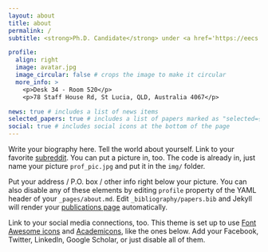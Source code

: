```yaml
---
layout: about
title: about
permalink: /
subtitle: <strong>Ph.D. Candidate</strong> under <a href='https://eecs.uq.edu.au/'>EECS @ UQ, Australia</a>. Powered by coffee.

profile:
  align: right
  image: avatar.jpg
  image_circular: false # crops the image to make it circular
  more_info: >
    <p>Desk 34 - Room 520</p>
    <p>78 Staff House Rd, St Lucia, QLD, Australia 4067</p>

news: true # includes a list of news items
selected_papers: true # includes a list of papers marked as "selected={true}"
social: true # includes social icons at the bottom of the page
---
```


Write your biography here. Tell the world about yourself. Link to your favorite [subreddit](http://reddit.com). You can put a picture in, too. The code is already in, just name your picture `prof_pic.jpg` and put it in the `img/` folder.

Put your address / P.O. box / other info right below your picture. You can also disable any of these elements by editing `profile` property of the YAML header of your `_pages/about.md`. Edit `_bibliography/papers.bib` and Jekyll will render your [publications page](/al-folio/publications/) automatically.

Link to your social media connections, too. This theme is set up to use [Font Awesome icons](https://fontawesome.com/) and [Academicons](https://jpswalsh.github.io/academicons/), like the ones below. Add your Facebook, Twitter, LinkedIn, Google Scholar, or just disable all of them.
